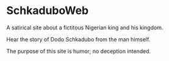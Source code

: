 # SchkaduboWeb

A satirical site about a fictitous Nigerian king and his kingdom.

Hear the story of Dodo Schkadubo from the man himself. 

The purpose of this site is humor; no deception intended. 
